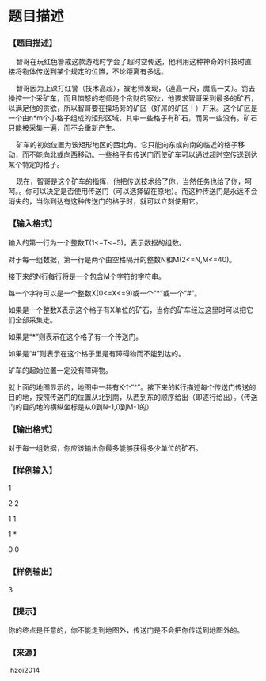 # 题目描述


<h3>
<p>
【题目描述】
</p>
</h3>
<p>
    智哥在玩红色警戒这款游戏时学会了超时空传送，他利用这种神奇的科技时直接将物体传送到某个规定的位置，不论距离有多远。   
</p>
<p>
    智哥因为上课打红警（技术高超），被老师发现，（道高一尺，魔高一丈）。罚去操控一个采矿车，而且恼怒的老师是个贪财的家伙，他要求智哥采到最多的矿石，以满足他的贪欲，所以智哥要在操场旁的矿区（好屌的矿区！）开采。这个矿区是一个由n*m个小格子组成的矩形区域，其中一些格子有矿石，而另一些没有。矿石只能被采集一遍，而不会重新产生。
</p>
<p>
    矿车的初始位置为该矩形地区的西北角。它只能向东或向南的临近的格子移动，而不能向北或向西移动。一些格子有传送门而使矿车可以通过超时空传送到达某个特定的格子。
</p>
<p>
    现在，智哥是这个矿车的指挥，他把传送技术给了你，当然任务也给了你，呵呵。。你可以决定是否使用传送门（可以选择留在原地）。而这种传送门是永远不会消失的，当你到达有这种传送门的格子时，就可以立刻使用它。
</p>
<h3>
<p>
【输入格式】
</p>
</h3>
<p>
输入的第一行为一个整数T(1&lt;=T&lt;=5)，表示数据的组数。 
</p>
<p>
对于每一组数据，第一行是两个由空格隔开的整数N和M(2&lt;=N,M&lt;=40)。
</p>
<p>
接下来的N行每行将是一个包含M个字符的字符串。 
</p>
<p>
每一个字符可以是一个整数X(0&lt;=X&lt;=9)或一个“*”或一个“#”。 
</p>
<p>
如果是一个整数X表示这个格子有X单位的矿石，当你的矿车经过这里时可以把它们全部采集走。
</p>
<p>
如果是“*”则表示在这个格子有一个传送门。 
</p>
<p>
如果是“#”则表示在这个格子里是有障碍物而不能到达的。 
</p>
<p>
矿车的起始位置一定没有障碍物。 
</p>
<p>
就上面的地图显示的，地图中一共有K个“*”。接下来的K行描述每个传送门传送的目的地，按照传送门的位置从北到南，从西到东的顺序给出（即逐行给出）。（传送门的目的地的横纵坐标是从0到N-1,0到M-1的）
</p>
<h3>
<p>
【输出格式】
</p>
</h3>
<p>
对于每一组数据，你应该输出你最多能够获得多少单位的矿石。
</p>
<h3>
<p>
【样例输入】
</p>
</h3>
<p>
1 
</p>
<p>
2 2 
</p>
<p>
1 1 
</p>
<p>
1 * 
</p>
<p>
0 0
</p>
<h3>
<p>
【样例输出】
</p>
</h3>
<p>
3
</p>
<h3>
<p>
【提示】
</p>
</h3>
<p>
你的终点是任意的，你不能走到地图外，传送门是不会把你传送到地图外的。
</p>
<h3>
<p>
【来源】   
</p>
</h3>
<p>
 hzoi2014
</p>
<p>
<br/>
</p>

